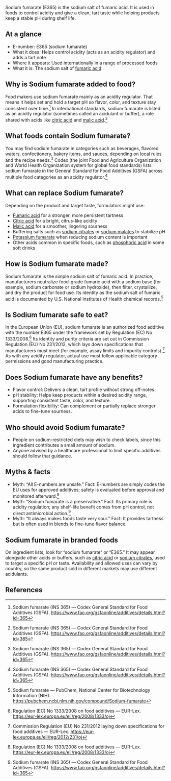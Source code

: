 Sodium fumarate (E365) is the sodium salt of fumaric acid. It is used in foods to control acidity and give a clean, tart taste while helping products keep a stable pH during shelf life.
<!--more-->

## At a glance
- E-number: E365 (sodium fumarate)
- What it does: Helps control acidity (acts as an acidity regulator) and adds a tart note
- Where it appears: Used internationally in a range of processed foods
- What it is: The sodium salt of [fumaric acid](/e297-fumaric-acid)

## Why is Sodium fumarate added to food?
Food makers use sodium fumarate mainly as an acidity regulator. That means it helps set and hold a target pH so flavor, color, and texture stay consistent over time.[^1] In international standards, sodium fumarate is listed as an acidity regulator (sometimes called an acidulant or buffer), a role shared with acids like [citric acid](/e330-citric-acid) and [malic acid](/e296-malic-acid).[^1]

## What foods contain Sodium fumarate?
You may find sodium fumarate in categories such as beverages, flavored waters, confectionery, bakery items, and sauces, depending on local rules and the recipe needs.[^1] Codex (the joint Food and Agriculture Organization and World Health Organization system for global food standards) lists sodium fumarate in the General Standard for Food Additives (GSFA) across multiple food categories as an acidity regulator.[^1]

## What can replace Sodium fumarate?
Depending on the product and target taste, formulators might use:
- [Fumaric acid](/e297-fumaric-acid) for a stronger, more persistent tartness
- [Citric acid](/e330-citric-acid) for a bright, citrus-like acidity
- [Malic acid](/e296-malic-acid) for a smoother, lingering sourness
- Buffering salts such as [sodium citrates](/e331-sodium-citrates) or [sodium malates](/e350-sodium-malates) to stabilize pH
- [Potassium fumarate](/e366-potassium-fumarate) when reducing sodium content is important
- Other acids common in specific foods, such as [phosphoric acid](/e338-phosphoric-acid) in some soft drinks

## How is Sodium fumarate made?
Sodium fumarate is the simple sodium salt of fumaric acid. In practice, manufacturers neutralize food-grade fumaric acid with a sodium base (for example, sodium carbonate or sodium hydroxide), then filter, crystallize, and dry the product for food use. Its identity as the sodium salt of fumaric acid is documented by U.S. National Institutes of Health chemical records.[^4]

## Is Sodium fumarate safe to eat?
In the European Union (EU), sodium fumarate is an authorized food additive with the number E365 under the framework set by Regulation (EC) No 1333/2008.[^2] Its identity and purity criteria are set out in Commission Regulation (EU) No 231/2012, which lays down specifications that manufacturers must meet (for example, assay limits and impurity controls).[^3] As with any acidity regulator, actual use must follow applicable category permissions and good manufacturing practice.

## Does Sodium fumarate have any benefits?
- Flavor control: Delivers a clean, tart profile without strong off-notes.
- pH stability: Helps keep products within a desired acidity range, supporting consistent taste, color, and texture.
- Formulation flexibility: Can complement or partially replace stronger acids to fine-tune sourness.

## Who should avoid Sodium fumarate?
- People on sodium-restricted diets may wish to check labels, since this ingredient contributes a small amount of sodium.
- Anyone advised by a healthcare professional to limit specific additives should follow that guidance.

## Myths & facts
- Myth: “All E-numbers are unsafe.” Fact: E-numbers are simply codes the EU uses for approved additives; safety is evaluated before approval and monitored afterward.[^2]
- Myth: “Sodium fumarate is a preservative.” Fact: Its primary role is acidity regulation; any shelf-life benefit comes from pH control, not direct antimicrobial action.[^1]
- Myth: “It always makes foods taste very sour.” Fact: It provides tartness but is often used in blends to fine-tune flavor balance.

## Sodium fumarate in branded foods
On ingredient lists, look for “sodium fumarate” or “E365.” It may appear alongside other acids or buffers, such as [citric acid](/e330-citric-acid) or [sodium citrates](/e331-sodium-citrates), used to target a specific pH or taste. Availability and allowed uses can vary by country, so the same product sold in different markets may use different acidulants.

## References
[^1]: Sodium fumarate (INS 365) — Codex General Standard for Food Additives (GSFA). https://www.fao.org/gsfaonline/additives/details.html?id=365
[^2]: Regulation (EC) No 1333/2008 on food additives — EUR-Lex. https://eur-lex.europa.eu/eli/reg/2008/1333/oj
[^3]: Commission Regulation (EU) No 231/2012 laying down specifications for food additives — EUR-Lex. https://eur-lex.europa.eu/eli/reg/2012/231/oj
[^4]: Sodium fumarate — PubChem, National Center for Biotechnology Information (NIH). https://pubchem.ncbi.nlm.nih.gov/compound/Sodium-fumarate
